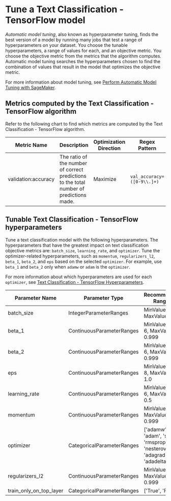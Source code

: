 # Tune a Text Classification \- TensorFlow model<a name="text-classification-tensorflow-tuning"></a>

*Automatic model tuning*, also known as hyperparameter tuning, finds the best version of a model by running many jobs that test a range of hyperparameters on your dataset\. You choose the tunable hyperparameters, a range of values for each, and an objective metric\. You choose the objective metric from the metrics that the algorithm computes\. Automatic model tuning searches the hyperparameters chosen to find the combination of values that result in the model that optimizes the objective metric\.

For more information about model tuning, see [Perform Automatic Model Tuning with SageMaker](automatic-model-tuning.md)\.

## Metrics computed by the Text Classification \- TensorFlow algorithm<a name="text-classification-tensorflow-metrics"></a>

Refer to the following chart to find which metrics are computed by the Text Classification \- TensorFlow algorithm\.


| Metric Name | Description | Optimization Direction | Regex Pattern | 
| --- | --- | --- | --- | 
| validation:accuracy | The ratio of the number of correct predictions to the total number of predictions made\. | Maximize | `val_accuracy=([0-9\\.]+)` | 

## Tunable Text Classification \- TensorFlow hyperparameters<a name="text-classification-tensorflow-tunable-hyperparameters"></a>

Tune a text classification model with the following hyperparameters\. The hyperparameters that have the greatest impact on text classification objective metrics are: `batch_size`, `learning_rate`, and `optimizer`\. Tune the optimizer\-related hyperparameters, such as `momentum`, `regularizers_l2`, `beta_1`, `beta_2`, and `eps` based on the selected `optimizer`\. For example, use `beta_1` and `beta_2` only when `adamw` or `adam` is the `optimizer`\.

For more information about which hyperparameters are used for each `optimizer`, see [Text Classification \- TensorFlow Hyperparameters](text-classification-tensorflow-Hyperparameter.md)\.


| Parameter Name | Parameter Type | Recommended Ranges | 
| --- | --- | --- | 
| batch\_size | IntegerParameterRanges | MinValue: 4, MaxValue: 128 | 
| beta\_1 | ContinuousParameterRanges | MinValue: 1e\-6, MaxValue: 0\.999 | 
| beta\_2 | ContinuousParameterRanges | MinValue: 1e\-6, MaxValue: 0\.999 | 
| eps | ContinuousParameterRanges | MinValue: 1e\-8, MaxValue: 1\.0 | 
| learning\_rate | ContinuousParameterRanges | MinValue: 1e\-6, MaxValue: 0\.5 | 
| momentum | ContinuousParameterRanges | MinValue: 0\.0, MaxValue: 0\.999 | 
| optimizer | CategoricalParameterRanges | \['adamw', 'adam', 'sgd', 'rmsprop', 'nesterov', 'adagrad', 'adadelta'\] | 
| regularizers\_l2 | ContinuousParameterRanges | MinValue: 0\.0, MaxValue: 0\.999 | 
| train\_only\_on\_top\_layer | CategoricalParameterRanges | \['True', 'False'\] | 